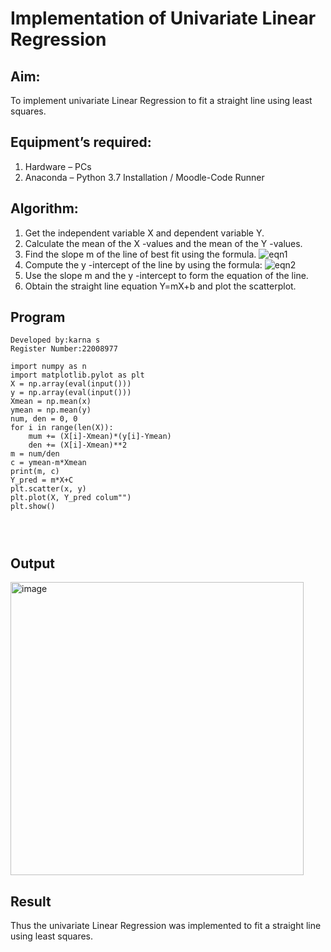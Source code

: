 # Implementation of Univariate Linear Regression
## Aim:
To implement univariate Linear Regression to fit a straight line using least squares.
## Equipment’s required:
1.	Hardware – PCs
2.	Anaconda – Python 3.7 Installation / Moodle-Code Runner
## Algorithm:
1.	Get the independent variable X and dependent variable Y.
2.	Calculate the mean of the X -values and the mean of the Y -values.
3.	Find the slope m of the line of best fit using the formula.
 ![eqn1](./eq1.jpg)
4.	Compute the y -intercept of the line by using the formula:
![eqn2](./eq2.jpg)  
5.	Use the slope m and the y -intercept to form the equation of the line.
6.	Obtain the straight line equation Y=mX+b and plot the scatterplot.
## Program
```
Developed by:karna s
Register Number:22008977
```
```
import numpy as n
import matplotlib.pylot as plt
X = np.array(eval(input()))
y = np.array(eval(input()))
Xmean = np.mean(x)
ymean = np.mean(y)
num, den = 0, 0
for i in range(len(X)):
    mum += (X[i]-Xmean)*(y[i]-Ymean)
    den += (X[i]-Xmean)**2
m = num/den
c = ymean-m*Xmean
print(m, c)
Y_pred = m*X+C
plt.scatter(x, y)
plt.plot(X, Y_pred colum"")
plt.show()




```
## Output
<img width="469" alt="image" src="https://user-images.githubusercontent.com/121109150/214907806-56d276cf-1055-4342-bbaa-ca0da89f9256.png">




## Result
Thus the univariate Linear Regression was implemented to fit a straight line using least squares.
